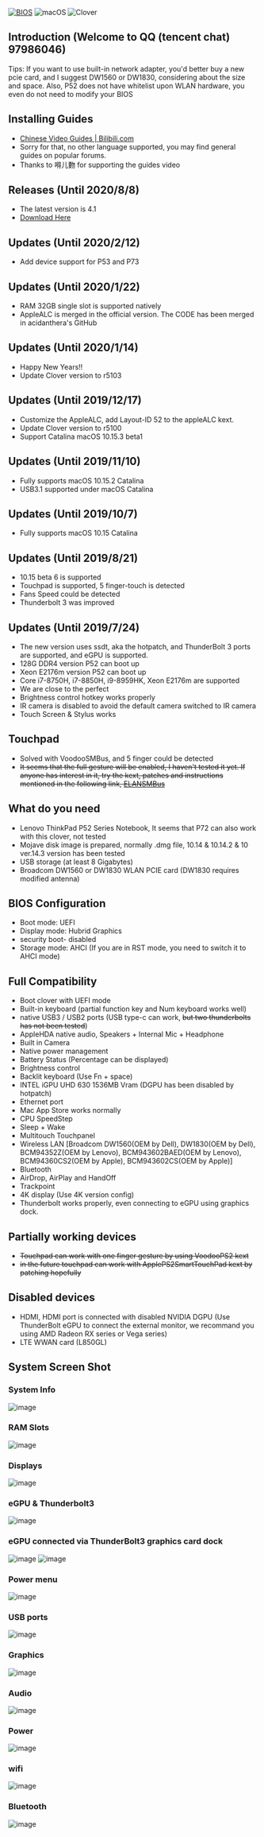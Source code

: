 [![BIOS](https://img.shields.io/badge/BIOS-1.33-brightgreen.svg)](https://pcsupport.lenovo.com/us/en/products/LAPTOPS-AND-NETBOOKS/THINKPAD-P-SERIES-LAPTOPS/THINKPAD-P52-TYPE-20M9-20MA/20M9/downloads/DS504024)
![macOS](https://img.shields.io/badge/macOS-11.0-orange.svg)
![Clover](https://img.shields.io/badge/OpenCore-0.6.0-yellowgreen.svg)
## Introduction (Welcome to QQ (tencent chat) 97986046)

Tips: If you want to use built-in network adapter, you'd better buy a new pcie card, and I suggest DW1560 or DW1830, considering about the size and space. Also, P52 does not have whitelist upon WLAN hardware, you even do not need to modify your BIOS

## Installing Guides
- [Chinese Video Guides | Bilibili.com](https://space.bilibili.com/188733433?from=search&seid=782751373682115347)
- Sorry for that, no other language supported, you may find general guides on popular forums.
- Thanks to 嘚儿覅 for supporting the guides video
## Releases (Until 2020/8/8)
- The latest version is 4.1
- [Download Here](https://github.com/liuyishengalan/ThinkPad-P52-Hackintosh/releases/download/4.1/P52.OC.11.0.Beta4.zip)

## Updates (Until 2020/2/12)
- Add device support for P53 and P73

## Updates (Until 2020/1/22)
- RAM 32GB single slot is supported natively
- AppleALC is merged in the official version. The CODE has been merged in acidanthera's GitHub

## Updates (Until 2020/1/14)
- Happy New Years!!
- Update Clover version to r5103

## Updates (Until 2019/12/17)
- Customize the AppleALC, add Layout-ID 52 to the appleALC kext.
- Update Clover version to r5100
- Support Catalina macOS 10.15.3 beta1

## Updates (Until 2019/11/10)
- Fully supports macOS 10.15.2 Catalina
- USB3.1 supported under macOS Catalina
## Updates (Until 2019/10/7)
- Fully supports macOS 10.15 Catalina
## Updates (Until 2019/8/21)
- 10.15 beta 6 is supported
- Touchpad is supported, 5 finger-touch is detected
- Fans Speed could be detected
- Thunderbolt 3 was improved

## Updates (Until 2019/7/24)
- The new version uses ssdt, aka the hotpatch, and ThunderBolt 3 ports are supported, and eGPU is supported.
- 128G DDR4 version P52 can boot up
- Xeon E2176m version P52 can boot up
- Core i7-8750H, i7-8850H, i9-8959HK, Xeon E2176m are supported
- We are close to the perfect
- Brightness control hotkey works properly
- IR camera is disabled to avoid the default camera switched to IR camera
- Touch Screen & Stylus works

## Touchpad
- Solved with VoodooSMBus, and 5 finger could be detected
- ~~It seems that the full gesture will be enabled, I haven't tested it yet. If anyone has interest in it, try the kext, patches and instructions mentioned in the following link, [ELANSMBus](https://github.com/gokula/ELANSMBus)~~
## What do you need
- Lenovo ThinkPad P52 Series Notebook, It seems that P72 can also work with this clover, not tested
- Mojave disk image is prepared, normally .dmg file, 10.14 & 10.14.2 & 10 ver.14.3 version has been tested
- USB storage (at least 8 Gigabytes)
- Broadcom DW1560 or DW1830 WLAN PCIE card (DW1830 requires modified antenna)

## BIOS Configuration
- Boot mode: UEFI
- Display mode: Hubrid Graphics
- security boot- disabled
- Storage mode: AHCI (If you are in RST mode, you need to switch it to AHCI mode)

## Full Compatibility
- Boot clover with UEFI mode
- Built-in keyboard (partial function key and Num keyboard works well)
- native USB3 / USB2 ports (USB type-c can work, ~~but two thunderbolts has not been tested~~)
- AppleHDA native audio, Speakers + Internal Mic + Headphone
- Built in Camera
- Native power management
- Battery Status (Percentage can be displayed)
- Brightness control 
- Backlit keyboard (Use Fn + space)
- INTEL iGPU UHD 630 1536MB Vram (DGPU has been disabled by hotpatch)
- Ethernet port
- Mac App Store works normally
- CPU SpeedStep
- Sleep + Wake
- Multitouch Touchpanel
- Wireless LAN [Broadcom DW1560(OEM by Dell), DW1830(OEM by Dell), BCM94352Z(OEM by Lenovo), BCM943602BAED(OEM by Lenovo), BCM94360CS2(OEM by Apple), BCM943602CS(OEM by Apple)]
- Bluetooth
- AirDrop, AirPlay and HandOff
- Trackpoint
- 4K display (Use 4K version config)
- Thunderbolt works properly, even connecting to eGPU using graphics dock.
## Partially working devices
- ~~Touchpad can work with one finger gesture by using VoodooPS2 kext~~
- ~~in the future touchpad can work with ApplePS2SmartTouchPad kext by patching hopefully~~

## Disabled devices
- HDMI, HDMI port is connected with disabled NVIDIA DGPU (Use ThunderBolt eGPU to connect the external monitor, we recommand you using AMD Radeon RX series or Vega series)
- LTE WWAN card (L850GL)

## System Screen Shot
### System Info
![image](https://github.com/liuyishengalan/ThinkPad-P52-Hackintosh/blob/master/ScreenShots/sys.png)
### RAM Slots
![image](https://github.com/liuyishengalan/ThinkPad-P52-Hackintosh/blob/master/ScreenShots/mem.png)
### Displays
![image](https://github.com/liuyishengalan/ThinkPad-P52-Hackintosh/blob/master/ScreenShots/display.png)
### eGPU & Thunderbolt3
![image](https://github.com/liuyishengalan/ThinkPad-P52-Hackintosh-10.14.X-/blob/master/Screen%20Shot/eGPU.png)
### eGPU connected via ThunderBolt3 graphics card dock
![image](https://github.com/liuyishengalan/ThinkPad-P52-Hackintosh-10.14.X-/blob/master/Screen%20Shot/eGPU1.jpg)
![image](https://github.com/liuyishengalan/ThinkPad-P52-Hackintosh-10.14.X-/blob/master/Screen%20Shot/eGPU2.jpg)
### Power menu
![image](https://github.com/liuyishengalan/ThinkPad-P52-Hackintosh/blob/master/ScreenShots/powermenu.png)
### USB ports
![image](https://github.com/liuyishengalan/ThinkPad-P52-Hackintosh/blob/master/ScreenShots/usb.png)
### Graphics
![image](https://github.com/liuyishengalan/ThinkPad-P52-Hackintosh/blob/master/ScreenShots/graphics.png)
### Audio
![image](https://github.com/liuyishengalan/ThinkPad-P52-Hackintosh/blob/master/ScreenShots/audio.png)
### Power
![image](https://github.com/liuyishengalan/ThinkPad-P52-Hackintosh/blob/master/ScreenShots/power.png)
### wifi
![image](https://github.com/liuyishengalan/ThinkPad-P52-Hackintosh/blob/master/ScreenShots/wifi.png)
### Bluetooth
![image](https://github.com/liuyishengalan/ThinkPad-P52-Hackintosh/blob/master/ScreenShots/bt.png)


